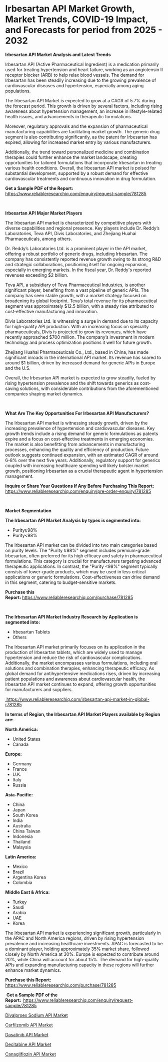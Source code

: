<p><h1>Irbesartan API Market Growth, Market Trends, COVID-19 Impact, and Forecasts for period from 2025 - 2032</h1></p><p><strong>Irbesartan API Market Analysis and Latest Trends</strong></p>
<p><p>Irbesartan API (Active Pharmaceutical Ingredient) is a medication primarily used for treating hypertension and heart failure, working as an angiotensin II receptor blocker (ARB) to help relax blood vessels. The demand for Irbesartan has been steadily increasing due to the growing prevalence of cardiovascular diseases and hypertension, especially among aging populations. </p><p>The Irbesartan API Market is expected to grow at a CAGR of 5.7% during the forecast period. This growth is driven by several factors, including rising awareness about hypertension management, an increase in lifestyle-related health issues, and advancements in therapeutic formulations. </p><p>Moreover, regulatory approvals and the expansion of pharmaceutical manufacturing capabilities are facilitating market growth. The generic drug segment is also contributing significantly, as the patent for Irbesartan has expired, allowing for increased market entry by various manufacturers. </p><p>Additionally, the trend toward personalized medicine and combination therapies could further enhance the market landscape, creating opportunities for tailored formulations that incorporate Irbesartan in treating various health conditions. Overall, the Irbesartan API market is poised for substantial development, supported by a robust demand for effective cardiovascular treatments and continuous innovation in drug formulation.</p></p>
<p><strong>Get a Sample PDF of the Report:&nbsp;</strong> <a href="https://www.reliableresearchiq.com/enquiry/request-sample/781285?utm_campaign=104&utm_medium=2&utm_source=Github&utm_content=ia&utm_term=26032025&utm_id=irbesartan-api">https://www.reliableresearchiq.com/enquiry/request-sample/781285</a></p>
<p>&nbsp;</p>
<p><strong>Irbesartan API Major Market Players</strong></p>
<p><p>The Irbesartan API market is characterized by competitive players with diverse capabilities and regional presence. Key players include Dr. Reddy’s Laboratories, Teva API, Divis Laboratories, and Zhejiang Huahai Pharmaceuticals, among others.</p><p>Dr. Reddy’s Laboratories Ltd. is a prominent player in the API market, offering a robust portfolio of generic drugs, including Irbesartan. The company has consistently reported revenue growth owing to its strong R&D and strategic collaborations, positioning itself for ongoing expansion, especially in emerging markets. In the fiscal year, Dr. Reddy's reported revenues exceeding $2 billion.</p><p>Teva API, a subsidiary of Teva Pharmaceutical Industries, is another significant player, benefiting from a vast pipeline of generic APIs. The company has seen stable growth, with a market strategy focused on broadening its global footprint. Teva’s total revenue for its pharmaceutical segment was approximately $12.5 billion, with a steady rise attributed to cost-effective manufacturing and innovation.</p><p>Divis Laboratories Ltd. is witnessing a surge in demand due to its capacity for high-quality API production. With an increasing focus on specialty pharmaceuticals, Divis is projected to grow its revenues, which have recently approached $700 million. The company’s investment in modern technology and process optimization positions it well for future growth.</p><p>Zhejiang Huahai Pharmaceuticals Co., Ltd., based in China, has made significant inroads in the international API market. Its revenue has soared to around $1 billion, driven by increased demand for generic APIs in Europe and the U.S.</p><p>Overall, the Irbesartan API market is expected to grow steadily, fueled by rising hypertension prevalence and the shift towards generics as cost-saving solutions, with considerable contributions from the aforementioned companies shaping market dynamics.</p></p>
<p>&nbsp;</p>
<p><strong>What Are The Key Opportunities For Irbesartan API Manufacturers?</strong></p>
<p><p>The Irbesartan API market is witnessing steady growth, driven by the increasing prevalence of hypertension and cardiovascular diseases. Key growth trends include a rising demand for generic formulations as patents expire and a focus on cost-effective treatments in emerging economies. The market is also benefitting from advancements in manufacturing processes, enhancing the quality and efficiency of production. Future outlook suggests continued expansion, with an estimated CAGR of around 6-8% over the next five years. Additionally, regulatory support for generics coupled with increasing healthcare spending will likely bolster market growth, positioning Irbesartan as a crucial therapeutic agent in hypertension management.</p></p>
<p><strong>Inquire or Share Your Questions If Any Before Purchasing This Report:</strong> <a href="https://www.reliableresearchiq.com/enquiry/pre-order-enquiry/781285?utm_campaign=104&utm_medium=2&utm_source=Github&utm_content=ia&utm_term=26032025&utm_id=irbesartan-api">https://www.reliableresearchiq.com/enquiry/pre-order-enquiry/781285</a></p>
<p>&nbsp;</p>
<p><strong>Market Segmentation</strong></p>
<p><strong>The Irbesartan API Market Analysis by types is segmented into:</strong></p>
<p><ul><li>Purity≥98%</li><li>Purity<98%</li></ul></p>
<p><p>The Irbesartan API market can be divided into two main categories based on purity levels. The "Purity ≥98%" segment includes premium-grade Irbesartan, often preferred for its high efficacy and safety in pharmaceutical formulations. This category is crucial for manufacturers targeting advanced therapeutic applications. In contrast, the "Purity <98%" segment typically consists of lower-grade products, which may be used in less critical applications or generic formulations. Cost-effectiveness can drive demand in this segment, catering to budget-sensitive markets.</p></p>
<p><strong>Purchase this Report:&nbsp;</strong><a href="https://www.reliableresearchiq.com/purchase/781285?utm_campaign=104&utm_medium=2&utm_source=Github&utm_content=ia&utm_term=26032025&utm_id=irbesartan-api">https://www.reliableresearchiq.com/purchase/781285</a></p>
<p>&nbsp;</p>
<p><strong>The Irbesartan API Market Industry Research by Application is segmented into:</strong></p>
<p><ul><li>Irbesartan Tablets</li><li>Others</li></ul></p>
<p><p>The Irbesartan API market primarily focuses on its application in the production of Irbesartan tablets, which are widely used to manage hypertension and reduce the risk of cardiovascular complications. Additionally, the market encompasses various formulations, including oral solutions and combination therapies, enhancing therapeutic efficacy. As global demand for antihypertensive medications rises, driven by increasing patient populations and awareness about cardiovascular health, the Irbesartan API market continues to expand, offering growth opportunities for manufacturers and suppliers.</p></p>
<p><a href="https://www.reliableresearchiq.com/irbesartan-api-market-in-global-r781285?utm_campaign=104&utm_medium=2&utm_source=Github&utm_content=ia&utm_term=26032025&utm_id=irbesartan-api">&nbsp;https://www.reliableresearchiq.com/irbesartan-api-market-in-global-r781285</a></p>
<p><strong>In terms of Region, the Irbesartan API Market Players available by Region are:</strong></p>
<p>
    <p> <strong> North America: </strong>
        <ul>
            <li>United States</li>
            <li>Canada</li>
        </ul>
        </p> 
    <p> <strong> Europe: </strong>
        <ul>
            <li>Germany</li>
            <li>France</li>
            <li>U.K.</li>
            <li>Italy</li>
            <li>Russia</li>
        </ul>
        </p> 
    <p> <strong> Asia-Pacific: </strong>
        <ul>
            <li>China</li>
            <li>Japan</li>
            <li>South Korea</li>
            <li>India</li>
            <li>Australia</li>
            <li>China Taiwan</li>
            <li>Indonesia</li>
            <li>Thailand</li>
            <li>Malaysia</li>
        </ul>
        </p> 
    <p> <strong> Latin America: </strong>
        <ul>
            <li>Mexico</li>
            <li>Brazil</li>
            <li>Argentina Korea</li>
            <li>Colombia</li>
        </ul>
        </p> 
    <p> <strong> Middle East & Africa: </strong>
        <ul>
            <li>Turkey</li>
            <li>Saudi</li>
            <li>Arabia</li>
            <li>UAE</li>
            <li>Korea</li>
        </ul>
    </p>
    </p>
<p><p>The Irbesartan API market is experiencing significant growth, particularly in the APAC and North America regions, driven by rising hypertension prevalence and increasing healthcare investments. APAC is forecasted to be a dominant player, holding approximately 35% market share, followed closely by North America at 30%. Europe is expected to contribute around 20%, while China will account for about 15%. The demand for high-quality APIs and expanding manufacturing capacity in these regions will further enhance market dynamics.</p></p>
<p><strong>Purchase this Report: </strong><a href="https://www.reliableresearchiq.com/purchase/781285?utm_campaign=104&utm_medium=2&utm_source=Github&utm_content=ia&utm_term=26032025&utm_id=irbesartan-api">https://www.reliableresearchiq.com/purchase/781285</a></p>
<p>&nbsp;<strong>Get a Sample PDF of the Report:&nbsp;&nbsp;</strong><a href="https://www.reliableresearchiq.com/enquiry/request-sample/781285?utm_campaign=104&utm_medium=2&utm_source=Github&utm_content=ia&utm_term=26032025&utm_id=irbesartan-api">https://www.reliableresearchiq.com/enquiry/request-sample/781285</a></p>
<p><strong></strong></p>
<p><p><a href="https://github.com/winjelequegt/Market-Research-Report-List-1/blob/main/divalproex-sodium-api-market.md?utm_campaign=104&utm_medium=2&utm_source=Github&utm_content=ia&utm_term=26032025&utm_id=irbesartan-api">Divalproex Sodium API Market</a></p><p><a href="https://github.com/hoppeellia6b/Market-Research-Report-List-1/blob/main/carfilzomib-api-market.md?utm_campaign=104&utm_medium=2&utm_source=Github&utm_content=ia&utm_term=26032025&utm_id=irbesartan-api">Carfilzomib API Market</a></p><p><a href="https://github.com/nedzazollo74/Market-Research-Report-List-1/blob/main/dasatinib-api-market.md?utm_campaign=104&utm_medium=2&utm_source=Github&utm_content=ia&utm_term=26032025&utm_id=irbesartan-api">Dasatinib API Market</a></p><p><a href="https://github.com/bredevasil2q/Market-Research-Report-List-1/blob/main/decitabine-api-market.md?utm_campaign=104&utm_medium=2&utm_source=Github&utm_content=ia&utm_term=26032025&utm_id=irbesartan-api">Decitabine API Market</a></p><p><a href="https://github.com/kleyderoomes/Market-Research-Report-List-1/blob/main/canagliflozin-api-market.md?utm_campaign=104&utm_medium=2&utm_source=Github&utm_content=ia&utm_term=26032025&utm_id=irbesartan-api">Canagliflozin API Market</a></p></p>